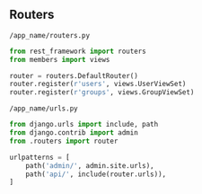 ## Routers


`/app_name/routers.py`
```python
from rest_framework import routers
from members import views

router = routers.DefaultRouter()
router.register(r'users', views.UserViewSet)
router.register(r'groups', views.GroupViewSet)
```



`/app_name/urls.py`
```python
from django.urls import include, path
from django.contrib import admin
from .routers import router

urlpatterns = [
    path('admin/', admin.site.urls),
    path('api/', include(router.urls)),
]
```
